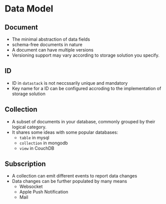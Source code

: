 # Data Model

## Document

* The minimal abstraction of data fields
* schema-free documents in nature
* A document can have multiple versions
* Versioning support may vary according to storage solution you specify.


## ID

* ID in `datastack` is not neccssarily unique and mandatory
* Key name for a ID can be configured accroding to the implementation of storage solution

## Collection

* A subset of documents in your database, commonly grouped by their logical category.
* It shares some ideas with some popular databases:
  * `table` in mysql
  * `collection` in mongodb
  * `view` in CouchDB

## Subscription

* A collection can emit different events to report data changes
* Data changes can be further populated by many means
  * Websocket
  * Apple Push Notification
  * Mail